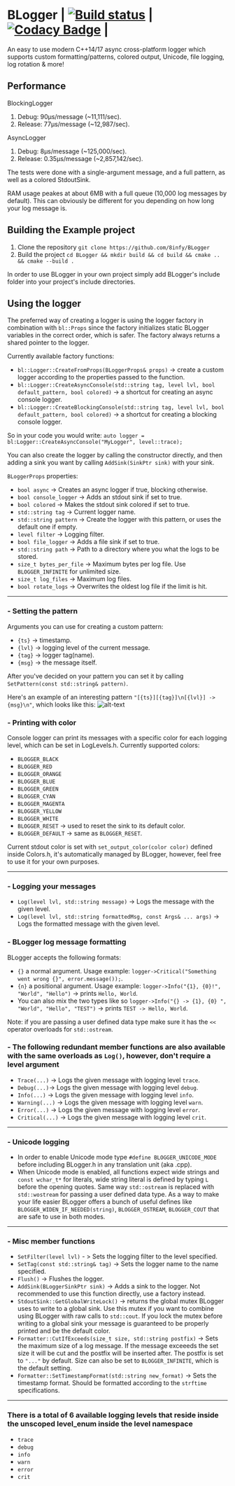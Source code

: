 # BLogger | [![Build status](https://ci.appveyor.com/api/projects/status/nbwtd4mu4cjmnjcm?svg=true)](https://ci.appveyor.com/project/8infy/blogger) | [![Codacy Badge](https://api.codacy.com/project/badge/Grade/19f939802f724ad4a53854068325f0a3)](https://www.codacy.com/app/8infy/BLogger?utm_source=github.com&amp;utm_medium=referral&amp;utm_content=8infy/BLogger&amp;utm_campaign=Badge_Grade) |

An easy to use modern C++14/17 async cross-platform logger which supports custom formatting/patterns, colored output, Unicode, file logging, log rotation & more!

## Performance
BlockingLogger
1. Debug: 90μs/message (~11,111/sec).
2. Release: 77μs/message (~12,987/sec).  

AsyncLogger
1. Debug: 8μs/message (~125,000/sec).
2. Release: 0.35μs/message (~2,857,142/sec).

The tests were done with a single-argument message, and a full pattern, as well as a colored StdoutSink.

RAM usage peakes at about 6MB with a full queue (10,000 log messages by default). This can obviously be different for you depending on how long your log message is.
## Building the Example project
1. Clone the repository `git clone https://github.com/8infy/BLogger`
2. Build the project `cd BLogger && mkdir build && cd build && cmake .. && cmake --build .` 

In order to use BLogger in your own project simply add BLogger's include folder into your project's include directories.
## Using the logger  
The preferred way of creating a logger is using the logger factory in combination with `bl::Props` since the factory initializes static BLogger variables in the correct order, which is safer. 
The factory always returns a shared pointer to the logger.  

Currently available factory functions:
-   `bl::Logger::CreateFromProps(BLoggerProps& props)` -> create a custom logger according to the properties passed to the function.
-   `bl::Logger::CreateAsyncConsole(std::string tag, level lvl, bool default_pattern, bool colored)` -> a shortcut for creating an async console logger.
-   `bl::Logger::CreateBlockingConsole(std::string tag, level lvl, bool default_pattern, bool colored)` -> a shortcut for creating a blocking console logger.

So in your code you would write: `auto logger = bl:Logger::CreateAsyncConsole("MyLogger", level::trace);`  

You can also create the logger by calling the constructor directly, and then adding a sink you want by calling `AddSink(SinkPtr sink)` with your sink.

`BLoggerProps` properties:
-   `bool async` -> Creates an async logger if true, blocking otherwise.
-   `bool console_logger` -> Adds an stdout sink if set to true.
-   `bool colored` -> Makes the stdout sink colored if set to true.
-   `std::string tag` -> Current logger name.
-   `std::string pattern` -> Create the logger with this pattern, or uses the default one if empty.
-   `level filter` -> Logging filter.
-   `bool file_logger` -> Adds a file sink if set to true.
-   `std::string path` -> Path to a directory where you what the logs to be stored.
-   `size_t bytes_per_file` -> Maximum bytes per log file. Use `BLOGGER_INFINITE` for unlimited size.
-   `size_t log_files` -> Maximum log files.
-   `bool rotate_logs` -> Overwrites the oldest log file if the limit is hit.

---
### - Setting the pattern  
Arguments you can use for creating a custom pattern:
-   `{ts}` -> timestamp.
-   `{lvl}` -> logging level of the current message.
-   `{tag}` -> logger tag(name).
-   `{msg}` -> the message itself.  

After you've decided on your pattern you can set it by calling `SetPattern(const std::string& pattern)`.

Here's an example of an interesting pattern `"[{ts}][{tag}]\n[{lvl}] -> {msg}\n"`, which looks like this:
![alt-text](https://i.ibb.co/w0yfBcL/BLogger.png)

### - Printing with color
Console logger can print its messages with a specific color for each logging level, which can be set in LogLevels.h.
Currently supported colors:
-   `BLOGGER_BLACK`
-   `BLOGGER_RED`
-   `BLOGGER_ORANGE`
-   `BLOGGER_BLUE`
-   `BLOGGER_GREEN`
-   `BLOGGER_CYAN`
-   `BLOGGER_MAGENTA`
-   `BLOGGER_YELLOW`
-   `BLOGGER_WHITE`
-   `BLOGGER_RESET` -> used to reset the sink to its default color.
-   `BLOGGER_DEFAULT` -> same as `BLOGGER_RESET`.

Current stdout color is set with `set_output_color(color color)` defined inside Colors.h, it's automatically managed by BLogger, however, feel free to use it for your own purposes.  

---
### - Logging your messages
-   `Log(level lvl, std::string message)` -> Logs the message with the given level.  
-   `Log(level lvl, std::string formattedMsg, const Args& ... args)` -> Logs the formatted message with the given level.

### - BLogger log message formatting
BLogger accepts the following formats:
-   `{}` a normal argument. Usage example: `logger->Critical("Something went wrong {}", error.message());`.
-   `{n}` a positional argument. Usage example: `logger->Info("{1}, {0}!", "World", "Hello")` -> prints `Hello, World`.
-   You can also mix the two types like so `logger->Info("{} -> {1}, {0} ", "World", "Hello", "TEST")` -> prints `TEST -> Hello, World`.  

Note: if you are passing a user defined data type make sure it has the `<<` operator overloads for `std::ostream`.

### - The following redundant member functions are also available with the same overloads as `Log()`, however, don't require a level argument
-   `Trace(...)` -> Logs the given message with logging level `trace`.
-   `Debug(...)`-> Logs the given message with logging level `debug`.
-   `Info(...)` -> Logs the given message with logging level `info`.
-   `Warning(...)` -> Logs the given message with logging level `warn`.
-   `Error(...)` -> Logs the given message with logging level `error`.
-   `Critical(...)` -> Logs the given message with logging level `crit`.
--- 
### - Unicode logging  
-   In order to enable Unicode mode type `#define BLOGGER_UNICODE_MODE` before including BLogger.h in any translation unit (aka .cpp).  
-   When Unicode mode is enabled, all functions expect wide strings and `const wchar_t*` for literals, wide string literal is defined by typing `L` before the opening quotes. Same way `std::ostream` is replaced with `std::wostream` for passing a user defined data type. As a way to make your life easier BLogger offers a bunch of useful defines like `BLOGGER_WIDEN_IF_NEEDED(string)`, `BLOGGER_OSTREAM`, `BLOGGER_COUT` that are safe to use in both modes. 
---
### - Misc member functions
-   `SetFilter(level lvl)` - > Sets the logging filter to the level specified.
-   `SetTag(const std::string& tag)` -> Sets the logger name to the name specified.
-   `Flush()` -> Flushes the logger.
-   `AddSink(BLoggerSinkPtr sink)` -> Adds a sink to the logger. Not recommended to use this function directly, use a factory instead.
-   `StdoutSink::GetGlobalWriteLock()` -> returns the global mutex BLogger uses to write to a global sink. Use this mutex if you want to combine using BLogger with raw calls to `std::cout`. If you lock the mutex before writing to a global sink your message is guaranteed to be properly printed and be the default color.
-   `Formatter::CutIfExceeds(size_t size, std::string postfix)` -> Sets the maximum size of a log message. If the message exceeeds the set size it will be cut and the postfix will be inserted after. The postfix is set to `"..."` by default. Size can also be set to `BLOGGER_INFINITE`, which is the default setting.
-   `Formatter::SetTimestampFormat(std::string new_format)` -> Sets the timestamp format. Should be formatted according to the `strftime` specifications.
---
### There is a total of 6 available logging levels that reside inside the unscoped level_enum inside the level namespace
-   `trace`
-   `debug`
-   `info`
-   `warn`
-   `error`
-   `crit`
